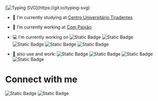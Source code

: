 [![Typing SVG](https://readme-typing-svg.herokuapp.com?font=Montserrat&color=%2336BCF7&size=40&multiline=true&width=700&height=150&lines=I+AM+ARMANDO;FULL-STACK+DEVELOPER.;WELCOME+TO+MY+PROFILE!)](https://git.io/typing-svg)

- 🔭 I’m currently studying at [Centro Universitário Tiradentes](https://al.unit.br/)

- 💼 I’m currently working at [Com Paixão](https://compaixao.app)
 
- 💻 I’m currently working on ![Static Badge](https://img.shields.io/badge/Node-339933?logo=nodedotjs&logoColor=white) ![Static Badge](https://img.shields.io/badge/NestJS-E0234E?logo=nestjs&logoColor=white) ![Static Badge](https://img.shields.io/badge/React-blue?logo=react) ![Static Badge](https://img.shields.io/badge/Next-black?logo=next.js) ![Static Badge](https://img.shields.io/badge/angular-red?logo=angular&logoColor=white)

-  🔨 also use and work: ![Static Badge](https://img.shields.io/badge/Jest-%23C21325?logo=jest&logoColor=white) ![Static Badge](https://img.shields.io/badge/express-black?logo=express) ![Static Badge](https://img.shields.io/badge/fastify-black?logo=fastify) ![Static Badge](https://img.shields.io/badge/Docker-%232496ED?logo=docker&logoColor=white)

# Connect with me
![Static Badge](https://img.shields.io/badge/armando.junior4440%40gmail.com-c14438?logo=gmail&logoColor=white&link=armando.junior4440%40gmail.com%3Fsubject%3DOl%C3%A1%2C%2520Armando!%2520) ![Static Badge](https://img.shields.io/badge/armandoplacido-blue?logo=linkedin&logoColor=white&link=armando.junior4440%40gmail.com%3Fsubject%3DOl%C3%A1%2C%2520Armando!%2520)
